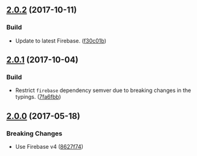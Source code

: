 <a name="2.0.2"></a>
## [2.0.2](https://github.com/cartant/firebase-thermite-ng/compare/v2.0.1...v2.0.2) (2017-10-11)

### Build

* Update to latest Firebase. ([f30c01b](https://github.com/cartant/firebase-thermite-ng/commit/f30c01b))

<a name="2.0.1"></a>
## [2.0.1](https://github.com/cartant/firebase-thermite-ng/compare/v2.0.0...v2.0.1) (2017-10-04)

### Build

* Restrict `firebase` dependency semver due to breaking changes in the typings. ([7fa6fbb](https://github.com/cartant/firebase-thermite-ng/commit/7fa6fbb))

<a name="2.0.0"></a>
## [2.0.0](https://github.com/cartant/firebase-thermite-ng/compare/v1.0.0...v2.0.0) (2017-05-18)

### Breaking Changes

* Use Firebase v4 ([8627f74](https://github.com/cartant/firebase-thermite-ng/commit/8627f74))